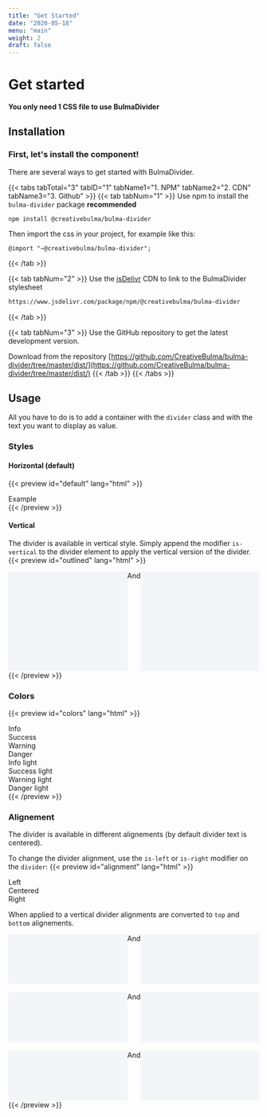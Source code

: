 ```yaml
---
title: "Get Started"
date: "2020-05-18"
menu: "main"
weight: 2
draft: false
---
```


# Get started
**You only need 1 CSS file to use BulmaDivider**

## Installation
### First, let's install the component!
There are several ways to get started with BulmaDivider.

{{< tabs tabTotal="3" tabID="1" tabName1="1. NPM" tabName2="2. CDN" tabName3="3. Github" >}}
{{< tab tabNum="1" >}}
Use npm to install the `bulma-divider` package **recommended**
```shell
npm install @creativebulma/bulma-divider
```
Then import the css in your project, for example like this:
```
@import "~@creativebulma/bulma-divider";
```
{{< /tab >}}

{{< tab tabNum="2" >}}
Use the [jsDelivr](https://jsdelivr.com) CDN to link to the BulmaDivider stylesheet
```html
https://www.jsdelivr.com/package/npm/@creativebulma/bulma-divider
```
{{< /tab >}}

{{< tab tabNum="3" >}}
Use the GitHub repository to get the latest development version.

Download from the repository [https://github.com/CreativeBulma/bulma-divider/tree/master/dist/](https://github.com/CreativeBulma/bulma-divider/tree/master/dist/)
{{< /tab >}}
{{< /tabs >}}

## Usage
All you have to do is to add a container with the `divider` class and with the text you want to display as value.

### Styles
#### Horizontal (default)
{{< preview id="default" lang="html" >}}
<div>
    <div class="divider">Example</div>
</div>
{{< /preview >}}

#### Vertical
The divider is available in vertical style. Simply append the modifier `is-vertical` to the divider element to apply the vertical version of the divider.
{{< preview id="outlined" lang="html" >}}
<div style="display: flex;">
    <div style="flex: 1;height: 200px; background-color: #f4f5f8"></div>
    <div class="divider is-vertical">And</div>
    <div style="flex: 1;height: 200px; background-color: #f4f5f8"></div>
</div>
{{< /preview >}}

### Colors
{{< preview id="colors" lang="html" >}}
<div>
    <div class="divider is-info">Info</div>
    <div class="divider is-success">Success</div>
    <div class="divider is-warning">Warning</div>
    <div class="divider is-danger">Danger</div>
    <div class="divider is-info is-light">Info light</div>
    <div class="divider is-success is-light">Success light</div>
    <div class="divider is-warning is-light">Warning light</div>
    <div class="divider is-danger is-light">Danger light</div>
</div>
{{< /preview >}}

### Alignement
The divider is available in different alignements (by default divider text is centered).

To change the divider alignment, use the `is-left` or `is-right` modifier on the `divider`:
{{< preview id="alignment" lang="html" >}}
<div>
    <div class="divider is-left">Left</div>
    <div class="divider">Centered</div>
    <div class="divider is-right">Right</div>
</div>

<p>When applied to a vertical divider alignments are converted to <code>top</code> and <code>bottom</code> alignements.</p>
<div style="display: flex;">
    <div style="flex: 1;height: 100px; background-color: #f4f5f8"></div>
    <div class="divider is-vertical is-left">And</div>
    <div style="flex: 1;height: 100px; background-color: #f4f5f8"></div>
</div>
<br />
<div style="display: flex;">
    <div style="flex: 1;height: 100px; background-color: #f4f5f8"></div>
    <div class="divider is-vertical">And</div>
    <div style="flex: 1;height: 100px; background-color: #f4f5f8"></div>
</div>
<br />
<div style="display: flex;">
    <div style="flex: 1;height: 100px; background-color: #f4f5f8"></div>
    <div class="divider is-vertical is-right">And</div>
    <div style="flex: 1;height: 100px; background-color: #f4f5f8"></div>
</div>
{{< /preview >}}
